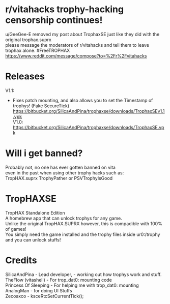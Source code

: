 # r/vitahacks trophy-hacking censorship continues!  
u/GeeGee-E removed my post about TrophaxSE just like they did with the original trophax.suprx    
please message the moderators of r/vitahacks and tell them to leave trophax alone. #FreeTROPHAX  
https://www.reddit.com/message/compose?to=%2Fr%2Fvitahacks  

# Releases  
V1.1:   
+ Fixes patch mounting, and also allows you to set the Timestamp of trophys! (Fake SecureTick)  
https://bitbucket.org/SilicaAndPina/trophaxse/downloads/TrophaxSEv1.1.vpk  
V1.0:  
https://bitbucket.org/SilicaAndPina/trophaxse/downloads/TrophaxSE.vpk  
  
# Will i get banned?  
Probably not, no one has ever gotten banned on vita  
even in the past when using other trophy hacks such as:  
TropHAX.suprx TrophyPather or PSVTrophyIsGood  
  
# TropHAXSE  
TropHAX Standalone Edition  
A homebrew app that can unlock trophys for any game.  
Unlike the original TropHAX.SUPRX however, this is compadible with 100% of games!  
You simply need the game installed and the trophy files inside ur0:/trophy and you can unlock stuffs!  
  
# Credits
SilicaAndPina - Lead developer, - working out how trophys work and stuff.  
TheFlow (vitashell) - For trop_dat0: mounting code    
Princess Of Sleeping - For helping me with trop_dat0: mounting    
AnalogMan - for doing UI Stuffs  
Zecoaxco - ksceRtcSetCurrentTick();  